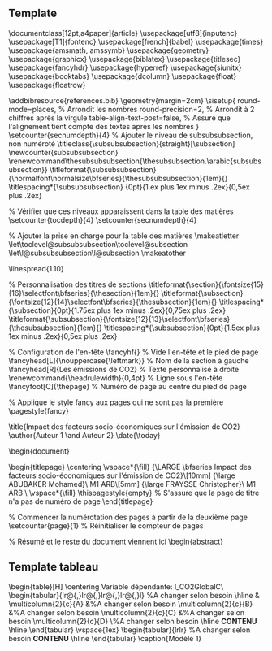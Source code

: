 ## Template 
\documentclass[12pt,a4paper]{article}
\usepackage[utf8]{inputenc}
\usepackage[T1]{fontenc}
\usepackage[french]{babel}
\usepackage{times}
\usepackage{amsmath, amssymb}
\usepackage{geometry}
\usepackage{graphicx}
\usepackage{biblatex} 
\usepackage{titlesec}
\usepackage{fancyhdr}
\usepackage{hyperref}
\usepackage{siunitx}
\usepackage{booktabs}
\usepackage{dcolumn}
\usepackage{float}
\usepackage{floatrow}

\addbibresource{references.bib}
\geometry{margin=2cm}
\sisetup{
  round-mode=places, % Arrondit les nombres
  round-precision=2, % Arrondit à 2 chiffres après la virgule
  table-align-text-post=false, % Assure que l'alignement tient compte des textes après les nombres
}
\setcounter{secnumdepth}{4}
% Ajouter le niveau de subsubsubsection, non numéroté
\titleclass{\subsubsubsection}{straight}[\subsection]
\newcounter{subsubsubsection}
\renewcommand\thesubsubsubsection{\thesubsubsection.\arabic{subsubsubsection}}
\titleformat{\subsubsubsection}
{\normalfont\normalsize\bfseries}{\thesubsubsubsection}{1em}{}
\titlespacing*{\subsubsubsection}
{0pt}{1.ex plus 1ex minus .2ex}{0,5ex plus .2ex}

% Vérifier que ces niveaux apparaissent dans la table des matières
\setcounter{tocdepth}{4}
\setcounter{secnumdepth}{4}

% Ajouter la prise en charge pour la table des matières
\makeatletter
\let\toclevel@subsubsubsection\toclevel@subsection
\let\l@subsubsubsection\l@subsection
\makeatother


\linespread{1.10}

% Personnalisation des titres de sections
\titleformat{\section}{\fontsize{15}{16}\selectfont\bfseries}{\thesection}{1em}{}
\titleformat{\subsection}{\fontsize{12}{14}\selectfont\bfseries}{\thesubsection}{1em}{}
\titlespacing*{\subsection}{0pt}{1.75ex plus 1ex minus .2ex}{0,75ex plus .2ex}
\titleformat{\subsubsection}{\fontsize{12}{13}\selectfont\bfseries}{\thesubsubsection}{1em}{}
\titlespacing*{\subsubsection}{0pt}{1.5ex plus 1ex minus .2ex}{0,5ex plus .2ex}

% Configuration de l'en-tête
\fancyhf{} % Vide l'en-tête et le pied de page
\fancyhead[L]{\nouppercase{\leftmark}} % Nom de la section à gauche
\fancyhead[R]{Les émissions de CO2} % Texte personnalisé à droite
\renewcommand{\headrulewidth}{0,4pt} % Ligne sous l'en-tête
\fancyfoot[C]{\thepage} % Numéro de page au centre du pied de page

% Applique le style fancy aux pages qui ne sont pas la première
\pagestyle{fancy} 

\title{Impact des facteurs socio-économiques sur l'émission de CO2}
\author{Auteur 1 \and Auteur 2}
\date{\today}

\begin{document}

\begin{titlepage}
\centering
\vspace*{\fill}
{\LARGE \bfseries Impact des facteurs socio-économiques sur l'émission de CO2}\\[10mm]
{\large ABUBAKER Mohamed}\\
M1 ARB\\[5mm]
{\large FRAYSSE Christopher}\\
M1 ARB \\
\vspace*{\fill}
\thispagestyle{empty} % S'assure que la page de titre n'a pas de numéro de page
\end{titlepage}

% Commencer la numérotation des pages à partir de la deuxième page
\setcounter{page}{1} % Réinitialiser le compteur de pages

% Résumé et le reste du document viennent ici
\begin{abstract}

## Template tableau
\begin{table}[H]
\centering
Variable dépendante: l\_CO2GlobalC\\
\begin{tabular}{lr@{,}lr@{,}lr@{,}lr@{,}l} %A changer selon besoin
\hline
  &
 \multicolumn{2}{c}{A} &%A changer selon besoin
  \multicolumn{2}{c}{B} &%A changer selon besoin
   \multicolumn{2}{c}{C} &%A changer selon besoin
    \multicolumn{2}{c}{D} \\%A changer selon besoin
     \hline
**CONTENU**
        \hline
\end{tabular}
\vspace{1ex}
\begin{tabular}{lrlr} %A changer selon besoin
**CONTENU**
\hline
\end{tabular}
\caption{Modèle 1}